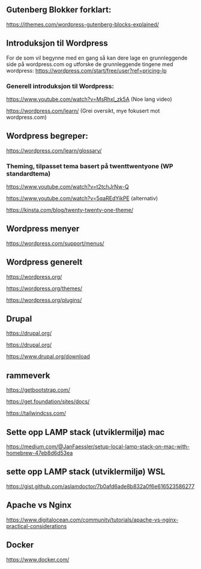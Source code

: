 ## Gutenberg Blokker forklart:

https://ithemes.com/wordpress-gutenberg-blocks-explained/

## Introduksjon til Wordpress

For de som vil begynne med en gang så kan dere lage en grunnleggende side på wordpress.com og utforske de grunnleggende tingene med wordpress:
https://wordpress.com/start/free/user?ref=pricing-lp

### Generell introduksjon til Wordpress:

https://www.youtube.com/watch?v=MsRhxl_zk5A (Noe lang video)

https://wordpress.com/learn/ (Grei oversikt, mye fokusert mot wordpress.com)

## Wordpress begreper:

https://wordpress.com/learn/glossary/

### Theming, tilpasset tema basert på twenttwentyone (WP standardtema)

https://www.youtube.com/watch?v=t2tchJrNw-Q

https://www.youtube.com/watch?v=5qaREdYikPE (alternativ)

https://kinsta.com/blog/twenty-twenty-one-theme/

## Wordpress menyer

https://wordpress.com/support/menus/

## Wordpress generelt

https://wordpress.org/

https://wordpress.org/themes/

https://wordpress.org/plugins/



## Drupal

https://drupal.org/

https://drupal.org/

https://www.drupal.org/download

## rammeverk

https://getbootstrap.com/

https://get.foundation/sites/docs/

https://tailwindcss.com/

## Sette opp LAMP stack (utviklermiljø) mac

https://medium.com/@JanFaessler/setup-local-lamp-stack-on-mac-with-homebrew-47eb8d6d53ea

## sette opp LAMP stack (utviklermiljø) WSL

https://gist.github.com/aslamdoctor/7b0afd6ade8b832a0f6e616523586277

## Apache vs Nginx

https://www.digitalocean.com/community/tutorials/apache-vs-nginx-practical-considerations

## Docker

https://www.docker.com/
